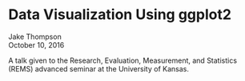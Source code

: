 Data Visualization Using ggplot2
================
Jake Thompson  
October 10, 2016

A talk given to the Research, Evaluation, Measurement, and Statistics (REMS)
advanced seminar at the University of Kansas.